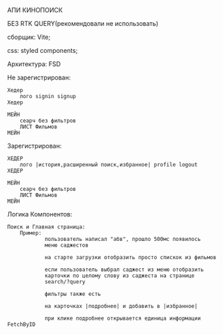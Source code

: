 АПИ КИНОПОИСК

БЕЗ RTK QUERY(рекомендовали не использовать)

сборщик: Vite;

css: styled components;

Архитектура: FSD

Не зарегистрирован:

    Хедер
        лого signin signup
    Хедер

    МЕЙН
        сеарч без фильтров
        ЛИСТ Фильмов
    МЕЙН

Зарегистрирован:

    ХЕДЕР
        лого |история,расширенный поиск,избранное| profile logout 
    ХЕДЕР

    МЕЙН
        сеарч без фильтров
        ЛИСТ Фильмов
    МЕЙН

Логика Компонентов:

    Поиск и Главная страница:
        Пример: 
                пользователь написал "абв", прошло 500мс появилось 
                меню саджестов

                на старте загрузки отобразить просто спискок из фильмов

                если пользователь выбрал саджест из меню отобразить 
                карточки по целому слову из саджеста на странице
                search/?query
                
                фильтры также есть
                
                на карточках |подробнее| и добавить в |избранное|

                при клике подробнее открывается единица информации FetchByID
                
    